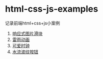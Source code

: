 # html-css-js-examples
记录前端html+css+js小案例

1. [响应式图片滑块](https://www.youtube.com/watch?v=PsNaoDhzQm0&list=PLpwngcHZlPadhRwryAXw3mJWX5KH3T5L3&index=1)
2. [雷雨动画](https://www.youtube.com/watch?v=yiaOQW7k2n8)
3. [可爱时钟](https://www.bilibili.com/video/BV19h4y1J7Gk/?vd_source=8178530fbcba3b01db39ea80d35da960)
4. [水流波纹按钮](https://www.bilibili.com/video/BV1r841197UT/)